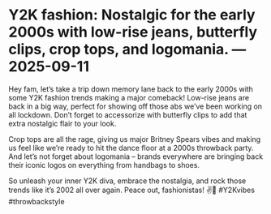 # Y2K fashion: Nostalgic for the early 2000s with low-rise jeans, butterfly clips, crop tops, and logomania. — 2025-09-11

Hey fam, let’s take a trip down memory lane back to the early 2000s with some Y2K fashion trends making a major comeback! Low-rise jeans are back in a big way, perfect for showing off those abs we’ve been working on all lockdown. Don’t forget to accessorize with butterfly clips to add that extra nostalgic flair to your look.

Crop tops are all the rage, giving us major Britney Spears vibes and making us feel like we’re ready to hit the dance floor at a 2000s throwback party. And let’s not forget about logomania – brands everywhere are bringing back their iconic logos on everything from handbags to shoes.

So unleash your inner Y2K diva, embrace the nostalgia, and rock those trends like it’s 2002 all over again. Peace out, fashionistas! ✌️💖 #Y2Kvibes #throwbackstyle
